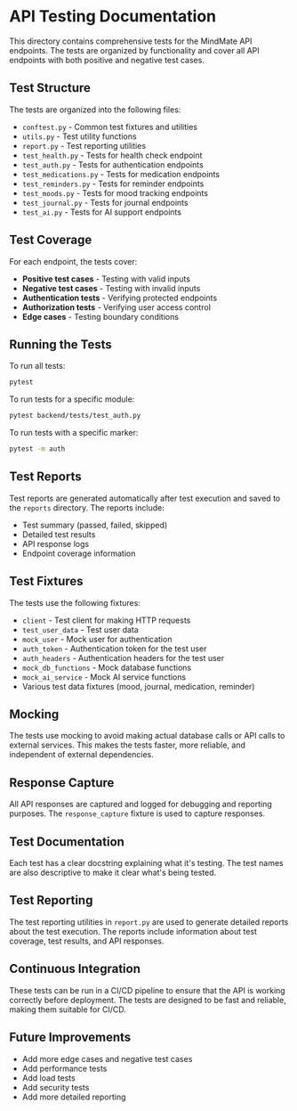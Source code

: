 # API Testing Documentation

This directory contains comprehensive tests for the MindMate API endpoints. The tests are organized by functionality and cover all API endpoints with both positive and negative test cases.

## Test Structure

The tests are organized into the following files:

- `conftest.py` - Common test fixtures and utilities
- `utils.py` - Test utility functions
- `report.py` - Test reporting utilities
- `test_health.py` - Tests for health check endpoint
- `test_auth.py` - Tests for authentication endpoints
- `test_medications.py` - Tests for medication endpoints
- `test_reminders.py` - Tests for reminder endpoints
- `test_moods.py` - Tests for mood tracking endpoints
- `test_journal.py` - Tests for journal endpoints
- `test_ai.py` - Tests for AI support endpoints

## Test Coverage

For each endpoint, the tests cover:

- **Positive test cases** - Testing with valid inputs
- **Negative test cases** - Testing with invalid inputs
- **Authentication tests** - Verifying protected endpoints
- **Authorization tests** - Verifying user access control
- **Edge cases** - Testing boundary conditions

## Running the Tests

To run all tests:

```bash
pytest
```

To run tests for a specific module:

```bash
pytest backend/tests/test_auth.py
```

To run tests with a specific marker:

```bash
pytest -m auth
```

## Test Reports

Test reports are generated automatically after test execution and saved to the `reports` directory. The reports include:

- Test summary (passed, failed, skipped)
- Detailed test results
- API response logs
- Endpoint coverage information

## Test Fixtures

The tests use the following fixtures:

- `client` - Test client for making HTTP requests
- `test_user_data` - Test user data
- `mock_user` - Mock user for authentication
- `auth_token` - Authentication token for the test user
- `auth_headers` - Authentication headers for the test user
- `mock_db_functions` - Mock database functions
- `mock_ai_service` - Mock AI service functions
- Various test data fixtures (mood, journal, medication, reminder)

## Mocking

The tests use mocking to avoid making actual database calls or API calls to external services. This makes the tests faster, more reliable, and independent of external dependencies.

## Response Capture

All API responses are captured and logged for debugging and reporting purposes. The `response_capture` fixture is used to capture responses.

## Test Documentation

Each test has a clear docstring explaining what it's testing. The test names are also descriptive to make it clear what's being tested.

## Test Reporting

The test reporting utilities in `report.py` are used to generate detailed reports about the test execution. The reports include information about test coverage, test results, and API responses.

## Continuous Integration

These tests can be run in a CI/CD pipeline to ensure that the API is working correctly before deployment. The tests are designed to be fast and reliable, making them suitable for CI/CD.

## Future Improvements

- Add more edge cases and negative test cases
- Add performance tests
- Add load tests
- Add security tests
- Add more detailed reporting
